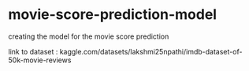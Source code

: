 # movie-score-prediction-model
creating the model for the movie score prediction

link to dataset : kaggle.com/datasets/lakshmi25npathi/imdb-dataset-of-50k-movie-reviews
